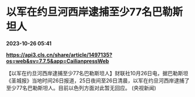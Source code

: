 # 以军在约旦河西岸逮捕至少77名巴勒斯坦人

**2023-10-26 05:41**

**https://api3.cls.cn/share/article/1497135?os=web&sv=7.7.5&app=CailianpressWeb**

【以军在约旦河西岸逮捕至少77名巴勒斯坦人】财联社10月26日电，据巴勒斯坦《圣城报》当地时间26日报道，25日夜间至26日清晨，以军在约旦河西岸逮捕了至少77名巴勒斯坦人。目前以色列方面对此暂无回应。 (央视新闻)